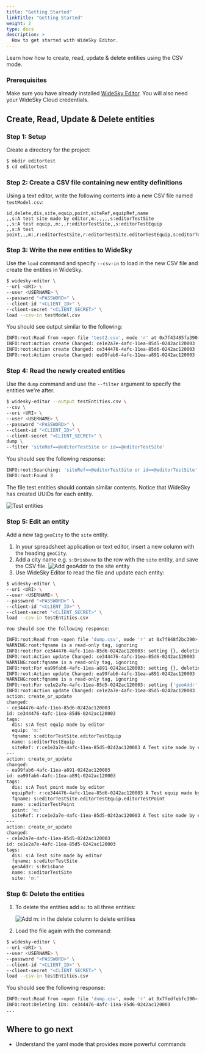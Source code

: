 ```yaml
---
title: "Getting Started"
linkTitle: "Getting Started"
weight: 2
type: docs
description: >
  How to get started with WideSky Editor.
---
```


Learn how how to create, read, update & delete entities using the CSV mode.

### Prerequisites

Make sure you have already installed [WideSky Editor](../installation/). You will also need your WideSky Cloud credentials.


## Create, Read, Update & Delete entities
### Step 1: Setup

Create a directory for the project:
```bash
$ mkdir editortest
$ cd editortest
```

### Step 2: Create a CSV file containing new entity definitions

Using a text editor, write the following contents into a new CSV file named `testModel.csv`:
```csv
id,delete,dis,site,equip,point,siteRef,equipRef,name
,,s:A test site made by editor,m:,,,,,s:editorTestSite
,,s:A test equip,,m:,,r:editorTestSite,,s:editorTestEquip
,,s:A test point,,,m:,r:editorTestSite,r:editorTestSite.editorTestEquip,s:editorTestPoint
```

### Step 3: Write the new entities to WideSky

Use the `load` command and specify `--csv-in` to load in the new CSV file and create the entities in WideSky.

```bash
$ widesky-editor \
--uri <URI> \
--user <USERNAME> \
--password "<PASSWORD>" \
--client-id "<CLIENT_ID>" \
--client-secret "<CLIENT_SECRET>" \
load --csv-in testModel.csv
```

You should see output similar to the following:

```bash
INFO:root:Read from <open file 'test2.csv', mode 'r' at 0x7f43485fa390>
INFO:root:Action create Changed: ce1e2a7e-4afc-11ea-85d5-0242ac120003
INFO:root:Action create Changed: ce344476-4afc-11ea-85d6-0242ac120003
INFO:root:Action create Changed: ea99fab6-4afc-11ea-a891-0242ac120003
```

### Step 4: Read the newly created entities

Use the `dump` command and use the `--filter` argument to specify the entities we're after.

```bash
$ widesky-editor --output testEntities.csv \
--csv \
--uri <URI> \
--user <USERNAME> \
--password "<PASSWORD>" \
--client-id "<CLIENT_ID>" \
--client-secret "<CLIENT_SECRET>" \
dump \
--filter 'siteRef==@editorTestSite or id==@editorTestSite'
```
You should see the following response:

```bash
INFO:root:Searching: 'siteRef==@editorTestSite or id==@editorTestSite'
INFO:root:Found 3
```
The file test entities should contain similar contents. Notice that WideSky has created UUIDs for each entity.

![Test entities](/docs/images/editor-test-entities.png)


### Step 5: Edit an entity

Add a new tag `geoCity` to the `site` entity.

1. In your spreadsheet application or text editor, insert a new column with the heading `geoCity`.
2. Add a city name e.g. `s:Brisbane` to the row with the `site` entity, and save the CSV file.
  ![Add geoAddr to the site entity](/docs/images/editor-add-geoAddr.png)
3. Use WideSky Editor to read the file and update each entity:

```bash
$ widesky-editor \
--uri <URI> \
--user <USERNAME> \
--password "<PASSWORD>" \
--client-id "<CLIENT_ID>" \
--client-secret "<CLIENT_SECRET>" \
load --csv-in testEntities.csv
```
    You should see the following response:
```bash
INFO:root:Read from <open file 'dump.csv', mode 'r' at 0x7f848f2bc390>
WARNING:root:fqname is a read-only tag, ignoring
INFO:root:For ce344476-4afc-11ea-85d6-0242ac120003: setting {}, deleting set([])
INFO:root:Action update Changed: ce344476-4afc-11ea-85d6-0242ac120003
WARNING:root:fqname is a read-only tag, ignoring
INFO:root:For ea99fab6-4afc-11ea-a891-0242ac120003: setting {}, deleting set([])
INFO:root:Action update Changed: ea99fab6-4afc-11ea-a891-0242ac120003
WARNING:root:fqname is a read-only tag, ignoring
INFO:root:For ce1e2a7e-4afc-11ea-85d5-0242ac120003: setting {'geoAddr': u'Brisbane'}, deleting set([])
INFO:root:Action update Changed: ce1e2a7e-4afc-11ea-85d5-0242ac120003
action: create_or_update
changed:
- ce344476-4afc-11ea-85d6-0242ac120003
id: ce344476-4afc-11ea-85d6-0242ac120003
tags:
  dis: s:A Test equip made by editor
  equip: 'm:'
  fqname: s:editorTestSite.editorTestEquip
  name: s:editorTestEquip
  siteRef: r:ce1e2a7e-4afc-11ea-85d5-0242ac120003 A Test site made by editor
---
action: create_or_update
changed:
- ea99fab6-4afc-11ea-a891-0242ac120003
id: ea99fab6-4afc-11ea-a891-0242ac120003
tags:
  dis: s:A Test point made by editor
  equipRef: r:ce344476-4afc-11ea-85d6-0242ac120003 A Test equip made by editor
  fqname: s:editorTestSite.editorTestEquip.editorTestPoint
  name: s:editorTestPoint
  point: 'm:'
  siteRef: r:ce1e2a7e-4afc-11ea-85d5-0242ac120003 A Test site made by editor
---
action: create_or_update
changed:
- ce1e2a7e-4afc-11ea-85d5-0242ac120003
id: ce1e2a7e-4afc-11ea-85d5-0242ac120003
tags:
  dis: s:A Test site made by editor
  fqname: s:editorTestSite
  geoAddr: s:Brisbane
  name: s:editorTestSite
  site: 'm:'
```

### Step 6: Delete the entities

1. To delete the entities add `m:` to all three entities:

   ![Add m: in the delete column to delete entities](/docs/images/editor-delete-entities.png)

2. Load the file again with the command:

```bash
$ widesky-editor \
--uri <URI> \
--user <USERNAME> \
--password "<PASSWORD>" \
--client-id "<CLIENT_ID>" \
--client-secret "<CLIENT_SECRET>" \
load --csv-in testEntities.csv
```
You should see the following response:

```bash
INFO:root:Read from <open file 'dump.csv', mode 'r' at 0x7fedfebfc390>
INFO:root:Deleting IDs: ce344476-4afc-11ea-85d6-0242ac120003
...
```

## Where to go next
+ Understand the yaml mode that provides more powerful commands
